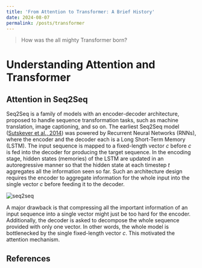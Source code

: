 ```yaml
---
title: 'From Attention to Transformer: A Brief History'
date: 2024-08-07
permalink: /posts/transformer
---
```


> How was the all mighty Transformer born?

# Understanding Attention and Transformer

## Attention in Seq2Seq

Seq2Seq is a family of models with an encoder-decoder architecture, proposed to handle sequence transformation tasks, such as machine translation, image captioning, and so on. The earliest Seq2Seq model ([Sutskever et al., 2014](https://arxiv.org/pdf/1409.3215)) was powered by Recurrent Neural Networks (RNNs), where the encoder and the decoder each is a Long Short-Term Memory (LSTM). The input sequence is mapped to a fixed-length vector $c$ before $c$ is fed into the decoder for producing the target sequence.
In the encoding stage, hidden states (memories) of the LSTM are updated in an autoregressive manner so that the hidden state at each timestep $t$ aggregates all the information seen so far. Such an architecture design requires the encoder to aggregate information for the whole input into the single vector $c$ before feeding it to the decoder. 

![seq2seq](seq2seq.png)

A major drawback is that compressing all the important information of an input sequence into a single vector might just be too hard for the encoder. Additionally, the decoder is asked to decompose the whole sequence provided with only one vector. In other words, the whole model is bottlenecked by the single fixed-length vector $c$. This motivated the attention mechanism.



## References

<p></p>
